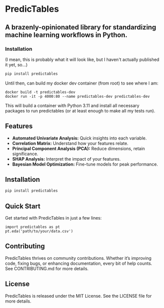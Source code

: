 # PredicTables

## A brazenly-opinionated library for standardizing machine learning workflows in Python.

### Installation

(I mean, this is probably what it will look like, but I haven't actually published it yet, so...)

```bash
pip install predictables
```

Until then, can build my docker dev container (from root) to see where I am:

```Docker
docker build -t predictables-dev
docker run -it -p 4000:80 --name predictables-dev predictables-dev
```

This will build a container with Python 3.11 and install all necessary packages to run predictables (or at least enough to make all my tests run). 

## Features

- **Automated Univariate Analysis:** Quick insights into each variable.
- **Correlation Matrix:** Understand how your features relate.
- **Principal Component Analysis (PCA):** Reduce dimensions, retain significance.
- **SHAP Analysis:** Interpret the impact of your features.
- **Bayesian Model Optimization:** Fine-tune models for peak performance.

## Installation

```bash
pip install predictables
```

## Quick Start

Get started with PredicTables in just a few lines:

```
import predictables as pt
pt.eda('path/to/your/data.csv')
```

## Contributing

PredicTables thrives on community contributions. Whether it’s improving code, fixing bugs, or enhancing documentation, every bit of help counts. See CONTRIBUTING.md for more details.

## License

PredicTables is released under the MIT License. See the LICENSE file for more details.
